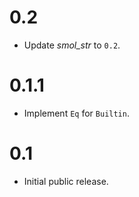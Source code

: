 # 0.2
* Update _smol_str_ to `0.2`.

# 0.1.1
* Implement `Eq` for `Builtin`.

# 0.1
* Initial public release.
